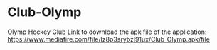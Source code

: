 # Club-Olymp
Olymp Hockey Club
Link to download the apk file of the application: https://www.mediafire.com/file/lz8p3srybzl91ux/Club_Olymp.apk/file
